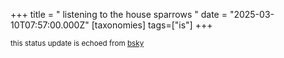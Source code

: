 +++
title = " listening to the house sparrows "
date = "2025-03-10T07:57:00.000Z"
[taxonomies]
tags=["is"]
+++

<small>this status update is echoed from [bsky](https://bsky.app/profile/nonmodernist-is.bsky.social/post/3ljzm3e5cvw24)</small>